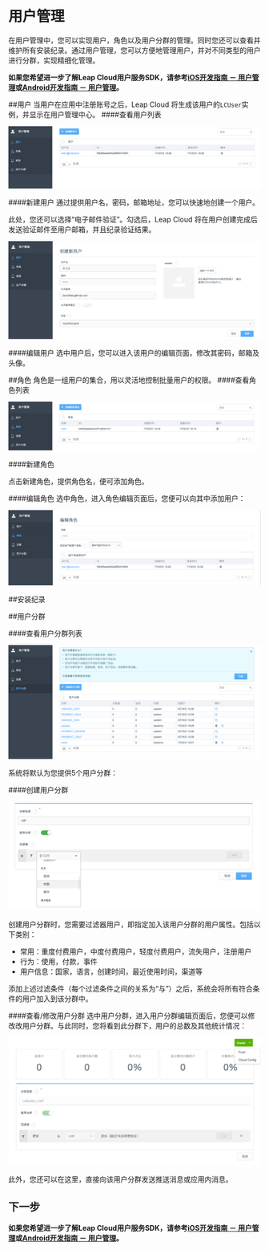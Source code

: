 # 用户管理
在用户管理中，您可以实现用户，角色以及用户分群的管理。同时您还可以查看并维护所有安装纪录。通过用户管理，您可以方便地管理用户，并对不同类型的用户进行分群，实现精细化管理。

**如果您希望进一步了解Leap Cloud用户服务SDK，请参考[iOS开发指南 － 用户管理](LC_DOCS_GUIDE_LINK_PLACEHOLDER_IOS#USER_ZH)或[Android开发指南 － 用户管理](LC_DOCS_GUIDE_LINK_PLACEHOLDER_ANDROID#USER_ZH)。**

##用户
当用户在应用中注册账号之后，Leap Cloud 将生成该用户的`LCUser`实例，并显示在用户管理中心。
####查看用户列表

![imgUMUserList.png](../../../images/imgUMUserList.png)

####新建用户
通过提供用户名，密码，邮箱地址，您可以快速地创建一个用户。

此处，您还可以选择“电子邮件验证”。勾选后，Leap Cloud 将在用户创建完成后发送验证邮件至用户邮箱，并且纪录验证结果。

![imgUMAddUser.png](../../../images/imgUMAddUser.png)

####编辑用户
选中用户后，您可以进入该用户的编辑页面，修改其密码，邮箱及头像。

##角色
角色是一组用户的集合，用以灵活地控制批量用户的权限。
####查看角色列表

![imgUMRoleList.png](../../../images/imgUMRoleList.png)

####新建角色

点击新建角色，提供角色名，便可添加角色。

####编辑角色
选中角色，进入角色编辑页面后，您便可以向其中添加用户：

![imgUMRoleAddUser.png](../../../images/imgUMRoleAddUser.png)

##安装纪录



##用户分群

####查看用户分群列表

![imgUMSegmentList.png](../../../images/imgUMSegmentList.png)

系统将默认为您提供5个用户分群：

####创建用户分群

![imgUMAddSegment.png](../../../images/imgUMAddSegment.png)

创建用户分群时，您需要过滤器用户，即指定加入该用户分群的用户属性。包括以下类别：

* 常用：重度付费用户，中度付费用户，轻度付费用户，流失用户，注册用户
* 行为：使用，付款，事件
* 用户信息：国家，语言，创建时间，最近使用时间，渠道等

添加上述过滤条件（每个过滤条件之间的关系为“与”）之后，系统会将所有符合条件的用户加入到该分群中。

####查看/修改用户分群
选中用户分群，进入用户分群编辑页面后，您便可以修改改用户分群。与此同时，您将看到此分群下，用户的总数及其他统计情况：

![imgUMSegmentEdit.png](../../../images/imgUMSegmentEdit.png)

此外，您还可以在这里，直接向该用户分群发送推送消息或应用内消息。

## 下一步
**如果您希望进一步了解Leap Cloud用户服务SDK，请参考[iOS开发指南 － 用户管理](LC_DOCS_GUIDE_LINK_PLACEHOLDER_IOS#USER_ZH)或[Android开发指南 － 用户管理](LC_DOCS_GUIDE_LINK_PLACEHOLDER_ANDROID#USER_ZH)。**
